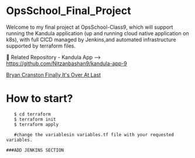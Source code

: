 # OpsSchool_Final_Project

Welcome to my final project at OpsSchool-Class9, which will support running the Kandula application (up and running cloud native application on k8s), with full CICD managed by Jenkins,and automated infrastructure supported by terraform files. 

:elephant: Related Repository - Kandula App --> https://github.com/Nitzanbashan9/kandula-app-9


[Bryan Cranston Finally It's Over At Last](https://gfycat.com/repulsivefavoriteass-bryan-cranston-finally-itsover-atlast)


# How to start?
```shell script
   $ cd terraform
   $ terraform init
   $ terraform apply

   #change the variablesin variables.tf file with your requested variables.

###ADD JENKINS SECTION